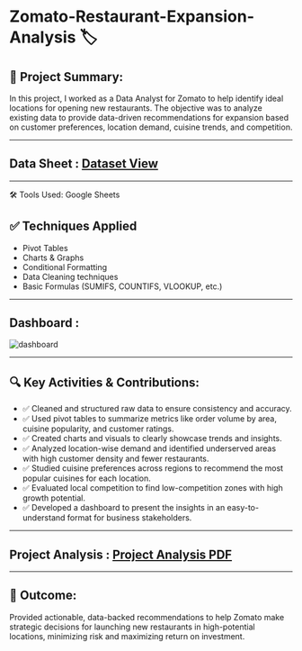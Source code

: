 # Zomato-Restaurant-Expansion-Analysis 🏷️

## 📄 Project Summary: 
In this project, I worked as a Data Analyst for Zomato to help identify ideal locations for opening new restaurants. The objective was to analyze existing data  to provide data-driven recommendations for expansion based on customer preferences, location demand, cuisine trends, and competition.

---
## Data Sheet : <a href= "https://github.com/roopsagnik/Zomato-Restaurant-Expansion-Analysis/blob/main/Final_Zomato_Data_sheet.xlsx"> Dataset View </a>
---

🛠️ Tools Used: Google Sheets 

## ✅ Techniques Applied
<ul>
  <li>Pivot Tables</li>
  <li>Charts & Graphs</li>
  <li>Conditional Formatting</li>
  <li>Data Cleaning techniques</li>
  <li>Basic Formulas (SUMIFS, COUNTIFS, VLOOKUP, etc.)</li>
</ul>

---

## Dashboard :
![dashboard](https://github.com/user-attachments/assets/659d2bc7-04e4-4826-999d-655e4216093c)

---

## 🔍 Key Activities & Contributions:

<ul>
  <li> ✅ Cleaned and structured raw data to ensure consistency and accuracy.</li>
  <li> ✅ Used pivot tables to summarize metrics like order volume by area, cuisine popularity, and customer ratings.</li>
  <li> ✅ Created charts and visuals to clearly showcase trends and insights.</li>
  <li> ✅ Analyzed location-wise demand and identified underserved areas with high customer density and fewer restaurants.</li>
  <li> ✅ Studied cuisine preferences across regions to recommend the most popular cuisines for each location.</li>
  <li> ✅ Evaluated local competition to find low-competition zones with high growth potential.</li>
  <li> ✅ Developed a dashboard to present the insights in an easy-to-understand format for business stakeholders.</li>
</ul>

---

## Project Analysis : <a href="https://github.com/roopsagnik/Zomato-Restaurant-Expansion-Analysis/blob/main/Project%20Analysis.pdf"> Project Analysis PDF </a>

---

## 🎯 Outcome:
Provided actionable, data-backed recommendations to help Zomato make strategic decisions for launching new restaurants in high-potential locations, minimizing risk and maximizing return on investment.
